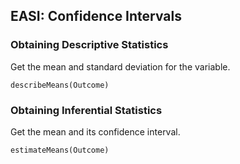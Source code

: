 
## EASI: Confidence Intervals

### Obtaining Descriptive Statistics

Get the mean and standard deviation for the variable.

```{r}
describeMeans(Outcome)
```

### Obtaining Inferential Statistics

Get the mean and its confidence interval.

```{r}
estimateMeans(Outcome)
```
